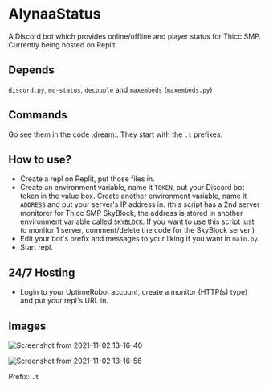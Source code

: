 # AlynaaStatus
A Discord bot which provides online/offline and player status for Thicc SMP.
Currently being hosted on Replit.

## Depends
`discord.py`, `mc-status`, `decouple` and `maxembeds` (`maxembeds.py`)

## Commands
Go see them in the code :dream:. They start with the `.t` prefixes.

## How to use?
- Create a repl on Replit, put those files in.
- Create an environment variable, name it `TOKEN`, put your Discord bot token in the value box. Create another environment variable, name it `ADDRESS` and put your server's IP address in. (this script has a 2nd server monitorer for Thicc SMP SkyBlock, the address is stored in another environment variable called `SKYBLOCK`. If you want to use this script just to monitor 1 server, comment/delete the code for the SkyBlock server.)
- Edit your bot's prefix and messages to your liking if you want in `main.py`.
- Start repl.

## 24/7 Hosting
- Login to your UptimeRobot account, create a monitor (HTTP(s) type) and put your repl's URL in.

## Images
![Screenshot from 2021-11-02 13-16-40](https://user-images.githubusercontent.com/73286927/139795708-28ae220e-85f7-4b56-b640-8b852c47e7c1.png)

![Screenshot from 2021-11-02 13-16-56](https://user-images.githubusercontent.com/73286927/139795715-3dd193a7-71dd-4978-8233-aa3c9af18cf5.png)

Prefix: `.t`
